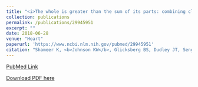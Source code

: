 ```yaml
---
title: "<i>The whole is greater than the sum of its parts: combining classical statistical and machine intelligence methods in medicine</i>"
collection: publications
permalink: /publications/29945951
excerpt: "" 
date: 2018-06-28
venue: "Heart"
paperurl: 'https://www.ncbi.nlm.nih.gov/pubmed/29945951'
citation: "Shameer K, <b>Johnson KW</b>, Glicksberg BS, Dudley JT, Sengupta PP. Heart. 2018 Jul;104(14):1228. doi: 10.1136/heartjnl-2018-313377. No abstract available.  PubMed ID: 29945951"
---
```


[PubMed Link](https://www.ncbi.nlm.nih.gov/pubmed/29945951)

[Download PDF here](https://kippjohnson.com/files/29945951.pdf)

